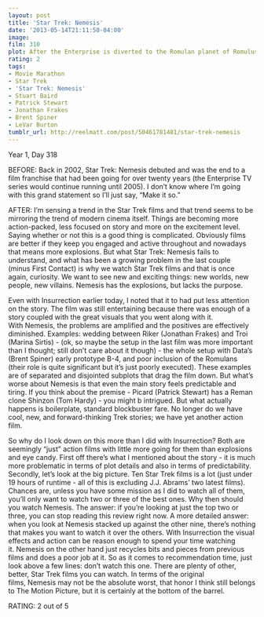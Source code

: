 ```yaml
---
layout: post
title: 'Star Trek: Nemesis'
date: '2013-05-14T21:11:50-04:00'
image: 
film: 310
plot: After the Enterprise is diverted to the Romulan planet of Romulus, supposedly because they want to negotiate a truce, the Federation soon find out the Romulans are planning an attack on Earth.
rating: 2
tags:
- Movie Marathon
- Star Trek
- 'Star Trek: Nemesis'
- Stuart Baird
- Patrick Stewart
- Jonathan Frakes
- Brent Spiner
- LeVar Burton
tumblr_url: http://reelmatt.com/post/50461781481/star-trek-nemesis
---
```


Year 1, Day 318

BEFORE: Back in 2002, Star Trek: Nemesis debuted and was the end to a film franchise that had been going for over twenty years (the Enterprise TV series would continue running until 2005). I don’t know where I’m going with this grand statement so I’ll just say, “Make it so.”

AFTER: I’m sensing a trend in the Star Trek films and that trend seems to be mirroring the trend of modern cinema itself. Things are becoming more action-packed, less focused on story and more on the excitement level. Saying whether or not this is a good thing is complicated. Obviously films are better if they keep you engaged and active throughout and nowadays that means more explosions. But what Star Trek: Nemesis fails to understand, and what has been a growing problem in the last couple (minus First Contact) is why we watch Star Trek films and that is once again, curiosity. We want to see new and exciting things: new worlds, new people, new villains. Nemesis has the explosions, but lacks the purpose.

Even with Insurrection earlier today, I noted that it to had put less attention on the story. The film was still entertaining because there was enough of a story coupled with the great visuals that you went along with it. With Nemesis, the problems are amplified and the positives are effectively diminished. Examples: wedding between Riker (Jonathan Frakes) and Troi (Marina Sirtis) - (ok, so maybe the setup in the last film was more important than I thought; still don’t care about it though) - the whole setup with Data’s (Brent Spiner) early prototype B-4, and poor inclusion of the Romulans (their role is quite significant but it’s just poorly executed). These examples are of separated and disjointed subplots that drag the film down. But what’s worse about Nemesis is that even the main story feels predictable and tiring. If you think about the premise - Picard (Patrick Stewart) has a Reman clone Shinzon (Tom Hardy) - you might b intrigued. But what actually happens is boilerplate, standard blockbuster fare. No longer do we have cool, new, and forward-thinking Trek stories; we have yet another action film.

So why do I look down on this more than I did with Insurrection? Both are seemingly “just” action films with little more going for them than explosions and eye candy. First off there’s what I mentioned about the story - it is much more problematic in terms of plot details and also in terms of predictability. Secondly, let’s look at the big picture. Ten Star Trek films is a lot (just under 19 hours of runtime - all of this is excluding J.J. Abrams’ two latest films). Chances are, unless you have some mission as I did to watch all of them, you’ll only want to watch two or three of the best ones. Why then should you watch Nemesis. The answer: if you’re looking at just the top two or three, you can stop reading this review right now. A more detailed answer: when you look at Nemesis stacked up against the other nine, there’s nothing that makes you want to watch it over the others. With Insurrection the visual effects and action can be reason enough to spend your time watching it. Nemesis on the other hand just recycles bits and pieces from previous films and does a poor job at it. So as it comes to recommendation time, just look above a few lines: don’t watch this one. There are plenty of other, better, Star Trek films you can watch. In terms of the original films, Nemesis may not be the absolute worst, that honor I think still belongs to The Motion Picture, but it is certainly at the bottom of the barrel.

RATING: 2 out of 5
